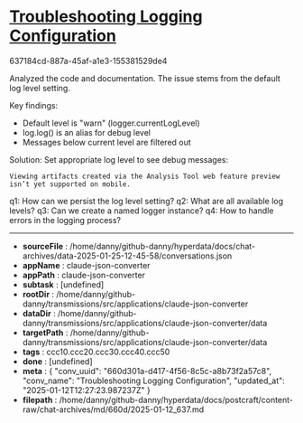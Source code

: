 # [Troubleshooting Logging Configuration](https://claude.ai/chat/660d301a-d417-4f56-8c5c-a8b73f2a57c8)

637184cd-887a-45af-a1e3-155381529de4

 Analyzed the code and documentation. The issue stems from the default log level setting.

Key findings:
- Default level is "warn" (logger.currentLogLevel)
- log.log() is an alias for debug level
- Messages below current level are filtered out

Solution: Set appropriate log level to see debug messages:
```
Viewing artifacts created via the Analysis Tool web feature preview isn’t yet supported on mobile.
```



q1: How can we persist the log level setting?
q2: What are all available log levels?
q3: Can we create a named logger instance?
q4: How to handle errors in the logging process?

---

* **sourceFile** : /home/danny/github-danny/hyperdata/docs/chat-archives/data-2025-01-25-12-45-58/conversations.json
* **appName** : claude-json-converter
* **appPath** : claude-json-converter
* **subtask** : [undefined]
* **rootDir** : /home/danny/github-danny/transmissions/src/applications/claude-json-converter
* **dataDir** : /home/danny/github-danny/transmissions/src/applications/claude-json-converter/data
* **targetPath** : /home/danny/github-danny/transmissions/src/applications/claude-json-converter/data
* **tags** : ccc10.ccc20.ccc30.ccc40.ccc50
* **done** : [undefined]
* **meta** : {
  "conv_uuid": "660d301a-d417-4f56-8c5c-a8b73f2a57c8",
  "conv_name": "Troubleshooting Logging Configuration",
  "updated_at": "2025-01-12T12:27:23.987237Z"
}
* **filepath** : /home/danny/github-danny/hyperdata/docs/postcraft/content-raw/chat-archives/md/660d/2025-01-12_637.md
